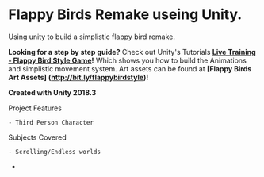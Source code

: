 # Flappy Birds Remake useing Unity.
Using unity to build a simplistic flappy bird remake.

**Looking for a step by step guide?** Check out Unity's Tutorials **[Live Training - Flappy Bird Style Game](https://www.youtube.com/playlist?list=PLX2vGYjWbI0QBJUI5wI3lBTaz85k37dwo)!** Which shows you how to build the Animations and simplistic movement system. Art assets can be found at **[Flappy Birds Art Assets] (http://bit.ly/flappybirdstyle)!**

**Created with Unity 2018.3**

Project Features

	- Third Person Character
	
Subjects Covered

	- Scrolling/Endless worlds
  - 
